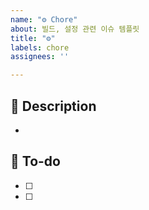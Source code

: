 ```yaml
---
name: "⚙️ Chore"
about: 빌드, 설정 관련 이슈 템플릿
title: "⚙️"
labels: chore
assignees: ''

---
```


## 📌 Description
- 

## 📝 To-do
- [ ] 
- [ ]
